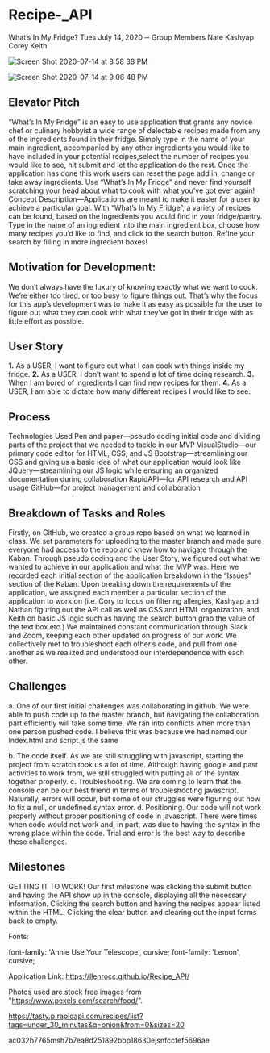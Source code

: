 # Recipe-_API
What’s In My Fridge?
Tues July 14, 2020
─
Group Members
Nate
Kashyap
Corey
Keith

![Screen Shot 2020-07-14 at 8 58 38 PM](https://user-images.githubusercontent.com/63524583/87491017-0fce1b80-c615-11ea-9721-8fa11553f3a4.png)

![Screen Shot 2020-07-14 at 9 06 48 PM](https://user-images.githubusercontent.com/63524583/87491408-0b563280-c616-11ea-84c5-9a681b9dd331.png)

## Elevator Pitch
“What’s In My Fridge” is an easy to use application that grants any novice chef or culinary hobbyist a wide range of delectable recipes made from any of the ingredients found in their fridge.  Simply type in the name of your main ingredient, accompanied by any other ingredients you would like to have included in your potential recipes,select the number of recipes you would like to see, hit submit and let the application do the rest.  Once the application has done this work users can reset the page add in, change or take away ingredients.  Use “What’s In My Fridge” and never find yourself scratching your head about what to cook with what you’ve got ever again!
Concept
Description—Applications are meant to make it easier for a user to achieve a particular goal. With “What’s In My Fridge”, a variety of recipes can be found, based on the ingredients you would find in your fridge/pantry.  Type in the name of an ingredient into the main ingredient box, choose how many recipes you’d like to find, and click to the search button. Refine your search by filling in more ingredient boxes!



## Motivation for Development:
We don’t always have the luxury of knowing exactly what we want to cook.  We’re either too tired, or too busy to figure things out.  That’s why the focus for this app’s development was to make it as easy as possible for the user to figure out what they can cook with what they’ve got in their fridge with as little effort as possible.



## User Story
**1.** As a USER, I want to figure out what I can cook with things inside my fridge.
**2.** As a USER, I don’t want to spend a lot of time doing research.
**3.** When I am bored of ingredients I can find new recipes for them. 
**4.** As a USER,  I am  able to dictate how many different recipes I would like to see.





## Process
Technologies Used
Pen and paper—pseudo coding initial code and dividing parts of the project that we needed to tackle in our MVP
VisualStudio—our primary code editor for HTML, CSS, and JS
Bootstrap—streamlining our CSS and giving us a basic idea of what our application would look like
JQuery—streamlining our JS logic while ensuring an organized documentation during collaboration
RapidAPI—for API research and API usage
GitHub—for project management and collaboration


## Breakdown of Tasks and Roles
Firstly, on GitHub, we created a group repo based on what we learned in class.  We set parameters for uploading to the master branch and made sure everyone had access to the repo and knew how to navigate through the Kaban. 
Through pseudo coding and the User Story, we figured out what we wanted to achieve in our application and what the MVP was. Here we recorded each initial section of the application breakdown in the “Issues” section of the Kaban. 
Upon breaking down the requirements of the application, we assigned each member a particular section of the application to work on (i.e. Cory to focus on filtering allergies, Kashyap and Nathan figuring out the API call as well as CSS and HTML organization, and Keith on basic JS logic such as having the search button grab the value of the text box etc.)
We maintained constant communication through Slack and Zoom, keeping each other updated on progress of our work.  We collectively met to troubleshoot each other’s code, and pull from one another as we realized and understood our interdependence with each other.


## Challenges

a. One of our first initial challenges was collaborating in github. We were able to push code up to the master branch, but navigating the collaboration part efficiently will take some time. We ran into conflicts when more than one person pushed code. I believe this was because we had named our Index.html and script.js the same

b. The code itself.  As we are still struggling with javascript, starting the project from scratch took us a lot of time. Although having google and past activities to work from, we still struggled with putting all of the syntax together properly. 
c. Troubleshooting. We are coming to learn that the console can be our best friend in terms of troubleshooting javascript. Naturally, errors will occur, but some of our struggles were figuring out how to fix a null, or undefined syntax error. 
d. Positioning. Our code will not work properly without proper positioning of code in javascript.  There were times when code would not work and, in part, was due to having the syntax in the wrong place within the code. Trial and error is the best way to describe these challenges. 




## Milestones
GETTING IT TO WORK!
Our first milestone was clicking the submit button and having the API show up in the console, displaying all the necessary information.
Clicking the search button and having the recipes appear listed within the HTML.
Clicking the clear button and clearing out the input forms back to empty.

Fonts: <link href="https://fonts.googleapis.com/css2?family=Annie+Use+Your+Telescope&family=Lemon&display=swap" rel="stylesheet">

font-family: 'Annie Use Your Telescope', cursive;
font-family: 'Lemon', cursive;

Application Link: https://llenrocc.github.io/Recipe_API/

Photos used are stock free images from "https://www.pexels.com/search/food/".

https://tasty.p.rapidapi.com/recipes/list?tags=under_30_minutes&q=onion&from=0&sizes=20

ac032b7765msh7b7ea8d251892bbp18630ejsnfccfef5696ae
